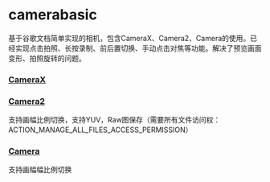 # camerabasic
基于谷歌文档简单实现的相机，包含CameraX、Camera2、Camera的使用。已经实现点击拍照、长按录制、前后置切换、手动点击对焦等功能。解决了预览画面变形、拍照旋转的问题。

### [CameraX](https://github.com/manaruto8/camerabasic/blob/master/app/src/main/java/com/ma/camerabasic/CameraXActivity.kt)

### [Camera2](https://github.com/manaruto8/camerabasic/blob/master/app/src/main/java/com/ma/camerabasic/Camera2Activity.kt)
支持画幅比例切换，支持YUV，Raw图保存（需要所有文件访问权：ACTION_MANAGE_ALL_FILES_ACCESS_PERMISSION）

### [Camera](https://github.com/manaruto8/camerabasic/blob/master/app/src/main/java/com/ma/camerabasic/CameraActivity.kt)
支持画幅幅比例切换
